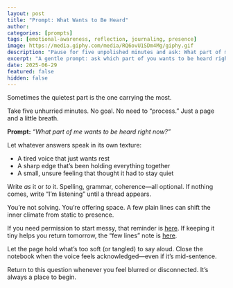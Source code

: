 ```yaml
---
layout: post
title: "Prompt: What Wants to Be Heard"
author: 
categories: [prompts]
tags: [emotional-awareness, reflection, journaling, presence]
image: https://media.giphy.com/media/RQ6ovU1SDm4Mg/giphy.gif
description: "Pause for five unpolished minutes and ask: What part of me wants to be heard right now? A soft, presence-first journaling invitation."
excerpt: "A gentle prompt: ask which part of you wants to be heard right now—offer it a few honest lines without trying to fix anything."
date: 2025-06-29
featured: false
hidden: false
---
```


Sometimes the quietest part is the one carrying the most.

Take five unhurried minutes. No goal. No need to “process.” Just a page and a little breath.

**Prompt:** *“What part of me wants to be heard right now?”*

Let whatever answers speak in its own texture:
- A tired voice that just wants rest  
- A sharp edge that’s been holding everything together  
- A small, unsure feeling that thought it had to stay quiet  

Write *as* it or *to* it. Spelling, grammar, coherence—all optional. If nothing comes, write “I’m listening” until a thread appears.

You’re not solving. You’re offering space. A few plain lines can shift the inner climate from static to presence.

If you need permission to start messy, that reminder is [here](/start-where-you-are/). If keeping it tiny helps you return tomorrow, the “few lines” note is [here](/a-few-lines-a-day/).

Let the page hold what’s too soft (or tangled) to say aloud. Close the notebook when the voice feels acknowledged—even if it’s mid-sentence.

Return to this question whenever you feel blurred or disconnected. It’s always a place to begin.